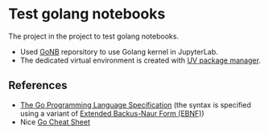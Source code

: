 # Test golang notebooks

The project in the project to test golang notebooks.

- Used [GoNB](https://github.com/janpfeifer/gonb?tab=readme-ov-file#gonb-a-modern-go-kernel-for-jupyter-notebooks) reporsitory to use Golang kernel in JupyterLab.
- The dedicated virtual environment is created with [UV package manager](https://docs.astral.sh/uv/).

## References

- [The Go Programming Language Specification](https://go.dev/ref/spec) (the syntax is specified using a variant of [Extended Backus-Naur Form (EBNF)](https://en.wikipedia.org/wiki/Extended_Backus%E2%80%93Naur_form))
- Nice [Go Cheat Sheet](https://github.com/a8m/golang-cheat-sheet?tab=readme-ov-file#go-cheat-sheet)
